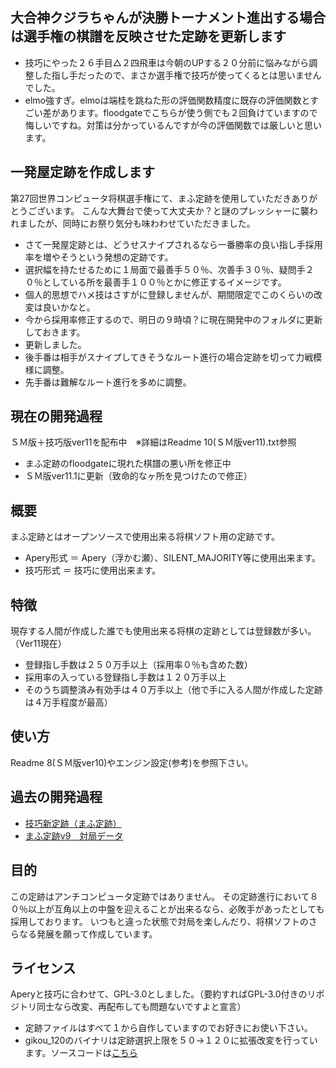 ﻿## 大合神クジラちゃんが決勝トーナメント進出する場合は選手権の棋譜を反映させた定跡を更新します
- 技巧にやった２６手目△２四飛車は今朝のUPする２０分前に悩みながら調整した指し手だったので、まさか選手権で技巧が使ってくるとは思いませんでした。
- elmo強すぎ。elmoは端桂を跳ねた形の評価関数精度に既存の評価関数とすごい差があります。floodgateでこちらが使う側でも２回負けていますので悔しいですね。対策は分かっているんですが今の評価関数では厳しいと思います。

## 一発屋定跡を作成します
第27回世界コンピュータ将棋選手権にて、まふ定跡を使用していただきありがとうございます。
こんな大舞台で使って大丈夫か？と謎のプレッシャーに襲われましたが、同時にお祭り気分も味わわせていただきました。
- さて一発屋定跡とは、どうせスナイプされるなら一番勝率の良い指し手採用率を増やそうという発想の定跡です。
- 選択幅を持たせるために１局面で最善手５０％、次善手３０％、疑問手２０％としている所を最善手１００％とかに修正するイメージです。
- 個人的思想でハメ技はさすがに登録しませんが、期間限定でこのくらいの改変は良いかなと。
- 今から採用率修正するので、明日の９時頃？に現在開発中のフォルダに更新しておきます。
- 更新しました。
- 後手番は相手がスナイプしてきそうなルート進行の場合定跡を切って力戦模様に調整。
- 先手番は難解なルート進行を多めに調整。

## 現在の開発過程
ＳＭ版＋技巧版ver11を配布中　※詳細はReadme 10(ＳＭ版ver11).txt参照
- まふ定跡のfloodgateに現れた棋譜の悪い所を修正中
- ＳＭ版ver11.1に更新（致命的なヶ所を見つけたので修正）

## 概要

まふ定跡とはオープンソースで使用出来る将棋ソフト用の定跡です。

- Apery形式 ＝ Apery（浮かむ瀬）、SILENT_MAJORITY等に使用出来ます。
- 技巧形式 ＝ 技巧に使用出来ます。

## 特徴

現存する人間が作成した誰でも使用出来る将棋の定跡としては登録数が多い。（Ver11現在）
- 登録指し手数は２５０万手以上（採用率０％も含めた数）
- 採用率の入っている登録指し手数は１２０万手以上
- そのうち調整済み有効手は４０万手以上（他で手に入る人間が作成した定跡は４万手程度が最高）

## 使い方

Readme 8(ＳＭ版ver10)やエンジン設定(参考)を参照下さい。

## 過去の開発過程
- [技巧新定跡（まふ定跡）](http://www.uuunuuun.com/single-post/2016/11/06/%E6%8A%80%E5%B7%A7%E6%96%B0%E5%AE%9A%E8%B7%A1)
- [まふ定跡v9　対局データ](http://www.uuunuuun.com/single-post/2017/02/21/%E3%81%BE%E3%81%B5%E5%AE%9A%E8%B7%A1v9-%E5%AF%BE%E5%B1%80%E3%83%87%E3%83%BC%E3%82%BF)

## 目的

この定跡はアンチコンピュータ定跡ではありません。
その定跡進行において８０％以上が互角以上の中盤を迎えることが出来るなら、必敗手があったとしても採用しております。
いつもと違った状態で対局を楽しんだり、将棋ソフトのさらなる発展を願って作成しています。

## ライセンス

Aperyと技巧に合わせて、GPL-3.0としました。（要約すればGPL-3.0付きのリポジトリ同士なら改変、再配布しても問題ないですよと宣言）
- 定跡ファイルはすべて１から自作していますのでお好きにお使い下さい。
- gikou_120のバイナリは定跡選択上限を５０→１２０に拡張改変を行っています。ソースコードは[こちら](http://www.uuunuuun.com/single-post/2016/11/06/%E6%8A%80%E5%B7%A7%E6%96%B0%E5%AE%9A%E8%B7%A1)
